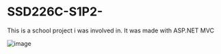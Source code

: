 # SSD226C-S1P2-
This is a school project i was involved in. 
It was made with ASP.NET MVC

![image](https://github.com/JALES25/SSD226C-S1P2-/assets/137805956/4ddac4d2-ba90-4302-9ead-1d1928a72524)

